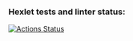 ### Hexlet tests and linter status:
[![Actions Status](https://github.com/Mone20/java-project-72/actions/workflows/hexlet-check.yml/badge.svg)](https://github.com/Mone20/java-project-72/actions)